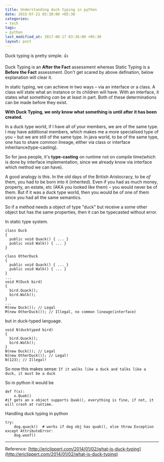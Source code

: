 ```yaml
---
title: Understanding duck typing in python
date: 2015-07-21 05:30:00 +05:30
categories:
- tech
tags:
- python
last_modified_at: 2017-06-17 03:36:00 +05:30
layout: post
---
```


Duck typing is pretty simple. :+1:

Duck Typing is an **After the Fact** assessment whereas Static Typing is a **Before the Fact** assessment. Don't get scared by above defination, below explanation will clear it.

In static typing, we can achieve in two ways – via an interface or a class. A class will state what an instance or its children will have. With an interface, it states what something *can* be at least in part. Both of these determinations can be made before they exist. 

**With Duck Typing, we only know what something is until after it has been created.**

In a duck type world, if I have all of your members, we are of the same type. I may have additional members, which makes me a more specialised type of you – but we are still of the same type. In java world, to be of the same type, one has to share common lineage, either via class or interface inheritance(type-casting).

So for java people, it's **type-casting** on runtime not on compile time(which is done by interface implementation, since we already know via interface which method we can have).

A good analogy is this. In the old days of the British Aristocracy, to be *of* them, you had to be born into it (inherited). Even if you had as much money, property, an estate, etc (AKA you looked like them) – you would never be of them. But if it was a duck type world, then you would be of one of them since you had all the same semantics.

So if a method needs a object of type "duck" but receive a some other object but has the same properties, then it can be typecasted without error.

In static type system.

```
class Duck
{
  public void Quack() { ... }
  public void Walk() { ... }
}

class OtherDuck
{
  public void Quack() { ... }
  public void Walk() { ... }
}
...
void M(Duck bird)
{
  bird.Quack();
  bird.Walk();
}
...
M(new Duck()); // Legal
M(new OtherDuck()); // Illegal, no common lineage(interface)
```

but in duck-typed language.

```
void N(ducktyped bird)
{
  bird.Quack();
  bird.Walk();
}
N(new Duck()); // Legal
N(new OtherDuck()); // Legal!
N(123); // Illegal!
```

So now this makes sense: `If it walks like a duck and talks like a duck, it must be a duck`

So in python it would be

```
def f(x):
    x.Quak()
#if gets an x object supports Quak(), everything is fine, if not, it will crash at runtime.
```

Handling duck typing in python

```
try:
    dog.quack()  # works if dog obj has quak(), else throw Exception
except AttributeError:
    dog.woof()
```

---
Reference: [http://ericlippert.com/2014/01/02/what-is-duck-typing](http://ericlippert.com/2014/01/02/what-is-duck-typing)
